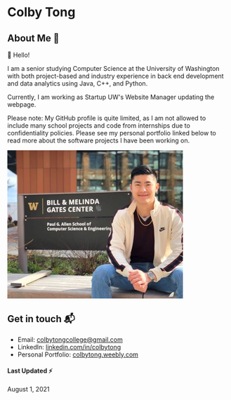 # Colby Tong

## About Me 📕

👋 Hello!

I am a senior studying Computer Science at the University of Washington with both project-based and industry experience in back end development and data analytics using Java, C++, and Python. 

Currently, I am working as Startup UW's Website Manager updating the webpage.

Please note: My GitHub profile is quite limited, as I am not allowed to include many school projects and code from internships due to confidentiality policies. Please see my personal portfolio linked below to read more about the software projects I have been working on.

<img src="https://github.com/colbytong/colbytong/blob/main/CSE2%20Banner%20Photo.jpg?raw=true" alt="Awesome README Templates" />

## Get in touch 📬

- Email: colbytongcollege@gmail.com
- LinkedIn: [linkedin.com/in/colbytong][1]
- Personal Portfolio: [colbytong.weebly.com][2]

#### Last Updated ⚡
August 1, 2021

[1]: https://www.linkedin.com/in/colbytong/
[2]: https://colbytong.weebly.com/
[3]: https://www.startupuw.org/

<!--
**colbytong/colbytong** is a ✨ _special_ ✨ repository because its `README.md` (this file) appears on your GitHub profile.

Here are some ideas to get you started:

- 🔭 I’m currently working on ...
- 🌱 I’m currently learning ...
- 👯 I’m looking to collaborate on ...
- 🤔 I’m looking for help with ...
- 💬 Ask me about ...
- 📫 How to reach me: ...
- 😄 Pronouns: ...
- ⚡ Fun fact: ...
-->
